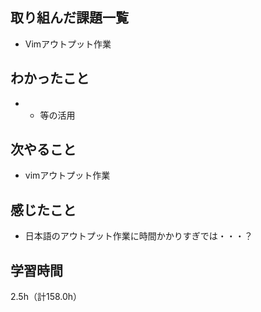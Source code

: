 ## 取り組んだ課題一覧
- Vimアウトプット作業

## わかったこと
- * 等の活用
  
## 次やること
- vimアウトプット作業

## 感じたこと
- 日本語のアウトプット作業に時間かかりすぎでは・・・？

## 学習時間
2.5h（計158.0h）
